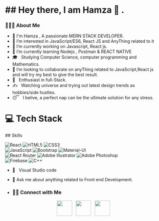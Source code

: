 <h1>## Hey there, I am Hamza 👋 .</h1>

<h3> 👨🏻‍💻 About Me </h3>

- 👋 I'm Hamza , A passionate MERN STACK DEVELOPER.
- 👀 I’m interested in JavaScript/ES6, React JS and AnyThing related to it
- 🔭 I’m currently working on Javascript, React js.
- 🌱 I’m currently learning Nodejs , Postman & REACT NATIVE
- 🎓 &nbsp; Studying Computer Science, computer programming and Mathematics.
- 👯 I’m looking to collaborate on anyThing related to JavaScript,React js and will try my best to give the best result.
- 🌱 &nbsp; Enthusiast in full-Stack.
- ✍️ &nbsp; Watching universe and trying out latest design trends as hobbies/side hustles.
- 😴 &nbsp; I belive, a perfect nap can be the ultimate solution for any stress.


<h1>💻 Tech Stack</h1>
## Skills

![React](https://img.shields.io/badge/react-%2320232a.svg?style=for-the-badge&logo=react&logoColor=%2361DAFB) ![HTML5](https://img.shields.io/badge/html5-%23E34F26.svg?style=for-the-badge&logo=html5&logoColor=white) ![CSS3](https://img.shields.io/badge/css3-%231572B6.svg?style=for-the-badge&logo=css3&logoColor=white)  
![JavaScript](https://img.shields.io/badge/javascript-%23323330.svg?style=for-the-badge&logo=javascript&logoColor=%23F7DF1E) ![Bootstrap](https://img.shields.io/badge/bootstrap-%238511FA.svg?style=for-the-badge&logo=bootstrap&logoColor=white) ![Material-UI](https://img.shields.io/badge/material_ui-%230081CB.svg?style=for-the-badge&logo=mui&logoColor=white)  
![React Router](https://img.shields.io/badge/react_router-%23CA4245.svg?style=for-the-badge&logo=react-router&logoColor=white) ![Adobe Illustrator](https://img.shields.io/badge/adobe_illustrator-%23FF9A00.svg?style=for-the-badge&logo=adobe-illustrator&logoColor=white) ![Adobe Photoshop](https://img.shields.io/badge/adobe_photoshop-%2331A8FF.svg?style=for-the-badge&logo=adobe-photoshop&logoColor=white)  
![Firebase](https://img.shields.io/badge/firebase-%23039BE5.svg?style=for-the-badge&logo=firebase&logoColor=white) ![C++](https://img.shields.io/badge/C%2B%2B-%2300599C.svg?style=for-the-badge&logo=c%2B%2B&logoColor=white)

- 🔧 &nbsp; Visual Studio code 
- 💬 Ask me about anything related to Front end Development.

- <h3> 🤝🏻 Connect with Me </h3>
<p align="center">
&nbsp; <a href="https://instagram.com/hamza.zaidi.7921" target="_blank" rel="noopener noreferrer"><img src="https://img.icons8.com/plasticine/100/000000/instagram-new.png" width="50" /></a>  
&nbsp; <a href="https://www.linkedin.com/in/hamza-zaidi-666441202/" target="_blank" rel="noopener noreferrer"><img src="https://img.icons8.com/plasticine/100/000000/linkedin.png" width="50" /></a>
&nbsp; <a href="mailto:hamzazaidi619@gmail.com" target="_blank" rel="noopener noreferrer"><img src="https://img.icons8.com/plasticine/100/000000/gmail.png"  width="50" /></a>
</p>
